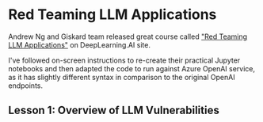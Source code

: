 # Red Teaming LLM Applications

Andrew Ng and Giskard team released great course called ["Red Teaming LLM Applications"](https://learn.deeplearning.ai/courses/red-teaming-llm-applications) on DeepLearning.AI site.

I've followed on-screen instructions to re-create their practical Jupyter notebooks and then adapted the code to run against Azure OpenAI service, as it has slightly different syntax in comparison to the original OpenAI endpoints.

## Lesson 1: Overview of LLM Vulnerabilities
